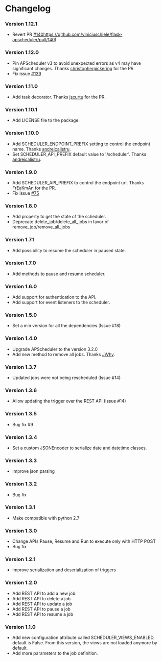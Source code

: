 # Changelog

### Version 1.12.1
 - Revert PR [#140]()https://github.com/viniciuschiele/flask-apscheduler/pull/140)

### Version 1.12.0
 - Pin APScheduler v3 to avoid unexpected errors as v4 may have significant changes. Thanks [christopherpickering](https://github.com/christopherpickering) for the PR.
 - Fix issue [#139](https://github.com/viniciuschiele/flask-apscheduler/issues/139)

### Version 1.11.0
 - Add task decorator. Thanks [jscurtu](https://github.com/jscurtu) for the PR.

### Version 1.10.1
 - Add LICENSE file to the package.

### Version 1.10.0
 - Add SCHEDULER_ENDPOINT_PREFIX setting to control the endpoint name. Thanks [andreicalistru](https://github.com/andreicalistru).
 - Set SCHEDULER_API_PREFIX default value to '/scheduler'. Thanks [andreicalistru](https://github.com/andreicalistru).

### Version 1.9.0
 - Add SCHEDULER_API_PREFIX to control the endpoint url. Thanks [FrEaKmAn](https://github.com/FrEaKmAn) for the PR.
 - Fix issue [#75](https://github.com/viniciuschiele/flask-apscheduler/issues/75)

### Version 1.8.0
 - Add property to get the state of the scheduler.
 - Deprecate delete_job/delete_all_jobs in favor of remove_job/remove_all_jobs

### Version 1.7.1
 - Add possibility to resume the scheduler in paused state.

### Version 1.7.0
 - Add methods to pause and resume scheduler.

### Version 1.6.0
 - Add support for authentication to the API.
 - Add support for event listeners to the scheduler.

### Version 1.5.0
 - Set a min version for all the dependencies (Issue #18)

### Version 1.4.0
 - Upgrade APScheduler to the version 3.2.0
 - Add new method to remove all jobs. Thanks [JWhy](https://github.com/JWhy).

### Version 1.3.7
 - Updated jobs were not being rescheduled (Issue #14)

### Version 1.3.6
 - Allow updating the trigger over the REST API (Issue #14)

### Version 1.3.5
 - Bug fix #9

### Version 1.3.4
 - Set a custom JSONEncoder to serialize date and datetime classes.

### Version 1.3.3
 - Improve json parsing

### Version 1.3.2
 - Bug fix

### Version 1.3.1
 - Make compatible with python 2.7

### Version 1.3.0
 - Change APIs Pause, Resume and Run to execute only with HTTP POST
 - Bug fix

### Version 1.2.1
 - Improve serialization and deserialization of triggers

### Version 1.2.0
 - Add REST API to add a new job
 - Add REST API to delete a job
 - Add REST API to update a job
 - Add REST API to pause a job
 - Add REST API to resume a job

### Version 1.1.0
 - Add new configuration attribute called SCHEDULER_VIEWS_ENABLED, default is False.
   From this version, the views are not loaded anymore by default.
 - Add more parameters to the job definition.
